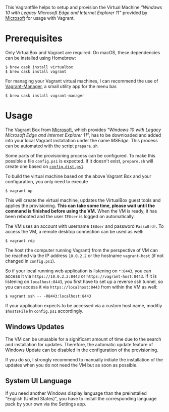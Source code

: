 This Vagrantfile helps to setup and provision the Virtual Machine *"Windows 10 with 
Legacy Microsoft Edge and Internet Explorer 11"* provided 
[by Microsoft](https://developer.microsoft.com/en-us/microsoft-edge/tools/vms/) for usage with Vagrant.

# Prerequisites
Only VirtualBox and Vagrant are required. On macOS, these dependencies can be installed using Homebrew:

```
$ brew cask install virtualbox
$ brew cask install vagrant
```

For managing your Vagrant virtual machines, I can recommend the use of [Vagrant-Manager](http://vagrantmanager.com/), a small utility app for the menu bar.

```
$ brew cask install vagrant-manager
```

# Usage
The Vagrant Box from [Microsoft](https://developer.microsoft.com/en-us/microsoft-edge/tools/vms/),
which provides *"Windows 10 with Legacy Microsoft Edge and Internet Explorer 11"*, has to be downloaded
and added into your local Vagrant installation under the name *MSEdge*. This process can be automated with
the script `prepare.sh`.

Some parts of the provisioning process can be configured. To make this possible a file `config.ps1` is expected.
If it doesn't exist, `prepare.sh` will create one based on [`config.dist.ps1`](config.dist.ps1).

To build the virtual machine based on the above Vagrant Box and your configuration, you only need to execute

```
$ vagrant up
```

This will create the virtual machine, updates the VirtualBox guest tools and applies the provisioning.
**This can take some time, please wait until the command is finished before using the VM.**
When the VM is ready, it has been rebooted and the user `IEUser` is logged on automatically.

The VM uses an account with username `IEUser` and password `Passw0rd!`. To access the VM, a remote desktop connection can be used as well:

```
$ vagrant rdp
```

The host (the computer running Vagrant) from the perspective of VM can be reached via the IP address 
`10.0.2.2` or the hostname `vagrant-host` (if not changed in `config.ps1`).

So if your local running web application is listening on `*:8443`, you can access it
via `https://10.0.2.2:8443` or `https://vagrant-host:8443`. If it is listening on `localhost:8443`, 
you first have to set up a reverse ssh tunnel, so you can access it via `https://localhost:8443` 
from within the VM as well:

```
$ vagrant ssh -- -R8443:localhost:8443
```

If your application expects to be accessed via a custom host name, modifiy `$hostsFile` in `config.ps1`
accordingly.

## Windows Updates

The VM can be unusable for a significant amount of time due to the search and installation for
updates. Therefore, the automatic update feature of Windows Update can be disabled in the configuration
of the provisioning.

If you do so, I strongly recommend to manually initiate the installation of the updates when you do not
need the VM but as soon as possible.

## System UI Language

If you need another Windows display language than the preinstalled "English (United States)",
you have to install the corresponding language pack by your own via the Settings app.
